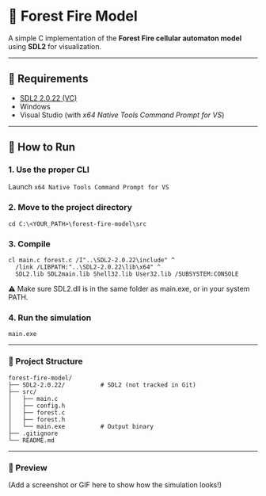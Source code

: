# 🌲 Forest Fire Model

A simple C implementation of the **Forest Fire cellular automaton model** using **SDL2** for visualization.

---

## 🧰 Requirements

- [SDL2 2.0.22 (VC)](https://github.com/libsdl-org/SDL/releases/download/release-2.0.22/SDL2-devel-2.0.22-VC.zip)
- Windows
- Visual Studio (with _x64 Native Tools Command Prompt for VS_)

---

## 🧭 How to Run

### 1. Use the proper CLI

Launch `x64 Native Tools Command Prompt for VS`

### 2. Move to the project directory

```
cd C:\<YOUR_PATH>\forest-fire-model\src
```
### 3. Compile
```
cl main.c forest.c /I"..\SDL2-2.0.22\include" ^
  /link /LIBPATH:"..\SDL2-2.0.22\lib\x64" ^
  SDL2.lib SDL2main.lib Shell32.lib User32.lib /SUBSYSTEM:CONSOLE
```

⚠️ Make sure SDL2.dll is in the same folder as main.exe, or in your system PATH.

### 4. Run the simulation
```
main.exe
```

---

### 📂 Project Structure
```
forest-fire-model/
├── SDL2-2.0.22/          # SDL2 (not tracked in Git)
├── src/
│   ├── main.c
│   ├── config.h
│   ├── forest.c
│   ├── forest.h
│   └── main.exe          # Output binary
├── .gitignore
└── README.md
```

---

### 📸 Preview
(Add a screenshot or GIF here to show how the simulation looks!)